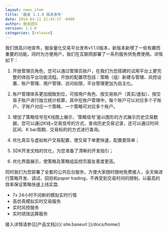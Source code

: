 ```yaml
---
layout: news_item
title: '掘金 1.1.0 版本发布'
date: 2014-03-11 22:43:17 -0400
author: 掘金团队
version: 1.1.0
categories: [release]
---
```


我们很高兴地宣布，掘金量化交易平台发布v1.1.0版本，新版本新增了一些有趣而重要的功能，同时为方便用户，我们在互联网部署了一系列服务供免费使用。详情如下：

1. 开放管理员角色，您可以通过管理员账户，在我们为您搭建的试用平台上更完整的体验平台功能流程。开放的配置项包括：策略（组）新建与管理、风控设置、账户管理、用户管理、访问权限，平台管理更加为自主化。

2. 账户管理体系更加细致到位，可按用户角色、按交易账户（真实/虚拟）、按交易子账户进行独立统计核算，其中在账户管理中，每个账户可以对应多个子账户，子账户对应一个策略、一个策略可对应多个账户。

3. 增加了策略信号在K线图上展示，‘策略信号’是以图形的方式展示历史交易数据，您可以通过K线+交易信号的方式，查询历史交易记录，还可以通过时间区间、K bar周期、交易标的的方式进行查询。

4. 优化真实与虚拟帐户交易配置，使交易下单更快速，配置更简单；

5. SDK开发文档的优化，为您准备了清晰的开发指引；

6. 优化界面展示，使策略及策略组监控页面友善度更高。

同时我们为您部署了全套的公共后台服务，方便大家随时随地免费接入，全天候进行策略开发、调试、回验和paper trading，不再受到交易时间的限制，以最高的效率保证策略快速上线实盘.

- 7x 24小时不间断的模拟实时行情
- 高仿真模拟实时交易服务
- 实时风控服务
- 实时绩效运算服务

接入详情请参见[产品文档]({{ site.baseurl }}/docs/home/)

